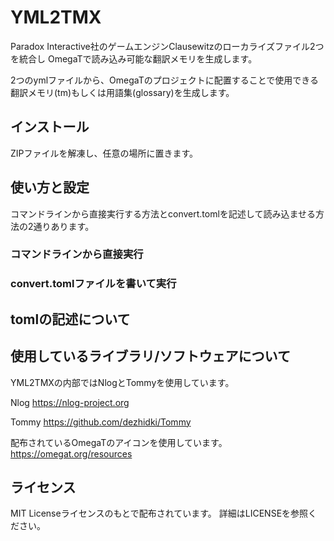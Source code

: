 # YML2TMX 

Paradox Interactive社のゲームエンジンClausewitzのローカライズファイル2つを統合し
OmegaTで読み込み可能な翻訳メモリを生成します。

2つのymlファイルから、OmegaTのプロジェクトに配置することで使用できる
翻訳メモリ(tm)もしくは用語集(glossary)を生成します。


## インストール

ZIPファイルを解凍し、任意の場所に置きます。


## 使い方と設定

コマンドラインから直接実行する方法とconvert.tomlを記述して読み込ませる方法の2通りあります。


### コマンドラインから直接実行


### convert.tomlファイルを書いて実行


## tomlの記述について


## 使用しているライブラリ/ソフトウェアについて

YML2TMXの内部ではNlogとTommyを使用しています。

Nlog
https://nlog-project.org

Tommy
https://github.com/dezhidki/Tommy

配布されているOmegaTのアイコンを使用しています。
https://omegat.org/resources


## ライセンス

MIT Licenseライセンスのもとで配布されています。
詳細はLICENSEを参照ください。

